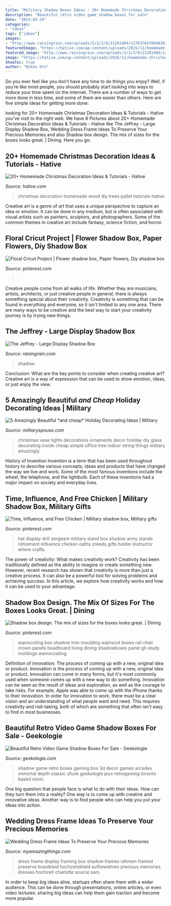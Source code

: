 ```yaml
---
title: "Military Shadow Boxes Ideas : 20+ Homemade Christmas Decoration Ideas &amp; Tutorials"
description: "Beautiful retro video game shadow boxes for sale"
date: "2023-03-24"
categories:
- "ideas"
tags: ["ideas"]
images:
- "http://www.raisingrain.com/uploads/2/1/2/9/21291404/s276376470948382617_p394_i4_w2560.jpeg"
featuredImage: "https://hative.com/wp-content/uploads/2015/11/homemade-christmas-decoration/17-homemade-christmas-decoration-ideas.jpg"
featured_image: "http://www.raisingrain.com/uploads/2/1/2/9/21291404/s276376470948382617_p394_i4_w2560.jpeg"
image: "https://hative.com/wp-content/uploads/2015/11/homemade-christmas-decoration/17-homemade-christmas-decoration-ideas.jpg"
ShowToc: true
author: "Nikko Orn"
---
```



Do you ever feel like you don’t have any time to do things you enjoy? Well, if you’re like most people, you should probably start looking into ways to reduce your time spent on the internet. There are a number of ways to get more done in less time, and some of them are easier than others. Here are five simple ideas for getting more done: 
	

		
looking for 20+ Homemade Christmas Decoration Ideas &amp; Tutorials - Hative you've visit to the right web. We have 8 Pictures about 20+ Homemade Christmas Decoration Ideas &amp; Tutorials - Hative like The Jeffrey - Large Display Shadow Box, Wedding Dress Frame Ideas To Preserve Your Precious Memories and also Shadow box design. The mix of sizes for the boxes looks great. | Dining. Here you go:
		
    
## 20+ Homemade Christmas Decoration Ideas &amp; Tutorials - Hative

<img loading=lazy src="https://hative.com/wp-content/uploads/2015/11/homemade-christmas-decoration/17-homemade-christmas-decoration-ideas.jpg" onerror="this.onerror=null;this.src='https://tse3.mm.bing.net/th?id=OIP.GjJGYz_I4obUfm3o02nWRAHaJ4&amp;pid=15.1';" alt="20+ Homemade Christmas Decoration Ideas &amp; Tutorials - Hative">

_Source: hative.com_

>christmas decoration homemade wood diy trees pallet tutorials hative. 

	

Creative art is a genre of art that uses a unique perspective to capture an idea or emotion. It can be done in any medium, but is often associated with visual artists such as painters, sculptors, and photographers. Some of the common themes in creative art include fantasy, science fiction, and horror.

    
## Floral Cricut Project | Flower Shadow Box, Paper Flowers, Diy Shadow Box

<img loading=lazy src="https://i.pinimg.com/736x/98/4b/56/984b563e341ceeabfb53937d6c24bcf1.jpg" onerror="this.onerror=null;this.src='https://tse4.mm.bing.net/th?id=OIP.kE1yND6EI0BGxSwQ5APQmwHaNK&amp;pid=15.1';" alt="Floral Cricut Project | Flower shadow box, Paper flowers, Diy shadow box">

_Source: pinterest.com_

>. 

	

Creative people come from all walks of life. Whether they are musicians, artists, architects, or just creative people in general, there is always something special about their creativity. Creativity is something that can be found in everything and everyone, so it isn't limited to any one area. There are many ways to be creative and the best way to start your creativity journey is by trying new things.

    
## The Jeffrey - Large Display Shadow Box

<img loading=lazy src="http://www.raisingrain.com/uploads/2/1/2/9/21291404/s276376470948382617_p394_i4_w2560.jpeg" onerror="this.onerror=null;this.src='https://tse4.mm.bing.net/th?id=OIP.7ZCORhPiC9n_WrDp3EykPwHaE8&amp;pid=15.1';" alt="The Jeffrey - Large Display Shadow Box">

_Source: raisingrain.com_

>shadow. 

	

Conclusion: What are the key points to consider when creating creative art?
Creative art is a way of expression that can be used to show emotion, ideas, or just enjoy the view.

    
## 5 Amazingly Beautiful *and Cheap* Holiday Decorating Ideas | Military

<img loading=lazy src="https://militaryspouse.com/wp-content/uploads/2012/12/ZVV3w3ojT.jpeg" onerror="this.onerror=null;this.src='https://tse3.mm.bing.net/th?id=OIP.XGj-fRP2LmIyvznU47eo6gHaJ3&amp;pid=15.1';" alt="5 Amazingly Beautiful *and cheap* Holiday Decorating Ideas | Military">

_Source: militaryspouse.com_

>christmas vase lights decorations ornaments decor holiday diy glass decorating inside cheap simple office tree indoor string things military amazingly. 

	

History of Invention
Invention is a term that has been used throughout history to describe various concepts, ideas and products that have changed the way we live and work. Some of the most famous inventions include the wheel, the telephone, and the lightbulb. Each of these inventions had a major impact on society and everyday lives.

    
## Time, Influence, And Free Chicken | Military Shadow Box, Military Gifts

<img loading=lazy src="https://i.pinimg.com/originals/a4/fa/4d/a4fa4d918c662db20d3be4ce9ae87e92.jpg" onerror="this.onerror=null;this.src='https://tse2.mm.bing.net/th?id=OIP.eio28KFchkpxRSWcjSSHkgHaKD&amp;pid=15.1';" alt="Time, Influence, and Free Chicken | Military shadow box, Military gifts">

_Source: pinterest.com_

>hat display drill sergeant military stand box shadow army stands retirement influence chicken oaths creeds gifts holder instructor where crafts. 

	

The power of creativity: What makes creativity work?
Creativity has been traditionally defined as the ability to imagine or create something new. However, recent research has shown that creativity is more than just a creative process. It can also be a powerful tool for solving problems and achieving success. In this article, we explore how creativity works and how it can be used to your advantage.

    
## Shadow Box Design. The Mix Of Sizes For The Boxes Looks Great. | Dining

<img loading=lazy src="https://i.pinimg.com/736x/e1/17/2d/e1172d9c777eeaef99dfeb041f8e44d7--wall-trim-box-design.jpg" onerror="this.onerror=null;this.src='https://tse1.mm.bing.net/th?id=OIP.jQ9PZHvd2GoxsZAaeUPScgHaEs&amp;pid=15.1';" alt="Shadow box design. The mix of sizes for the boxes looks great. | Dining">

_Source: pinterest.com_

>wainscoting box shadow trim moulding wainscot boxes rail chair crown panels beadboard living dining shadowboxes panel gh study moldings wainscoating. 

	

Definition of innovation: The process of coming up with a new, original idea or product.
Innovation is the process of coming up with a new, original idea or product. Innovation can come in many forms, but it's most commonly used when someone comes up with a new way to do something. Innovation can be seen as the result of ideas and exploration, as well as the courage to take risks. For example, Apple was able to come up with the iPhone thanks to their innovation. In order for innovation to work, there must be a clear vision and an understanding of what people want and need. This requires creativity and risk-taking, both of which are something that often isn't easy to find in most businesses.

    
## Beautiful Retro Video Game Shadow Boxes For Sale - Geekologie

<img loading=lazy src="http://geekologie.com/2017/02/08/retro-video-game-shadow-boxes-6.jpg" onerror="this.onerror=null;this.src='https://tse4.mm.bing.net/th?id=OIP.8TVWrTdjJ7hytXQXFZorugEpEs&amp;pid=15.1';" alt="Beautiful Retro Video Game Shadow Boxes For Sale - Geekologie">

_Source: geekologie.com_

>shadow game retro boxes gaming box 3d decor games arcades immortal depth classic ufunk geekologie jeux retrogaming toronto based sonic. 

	

One big question that people face is what to do with their ideas. How can they turn them into a reality? One way is to come up with creative and innovative ideas. Another way is to find people who can help you put your ideas into action.

    
## Wedding Dress Frame Ideas To Preserve Your Precious Memories

<img loading=lazy src="http://myamazingthings.com/wp-content/uploads/2017/11/wedding-dress-display-4-.jpg" onerror="this.onerror=null;this.src='https://tse4.mm.bing.net/th?id=OIP.20xP-N5b8NYLh1i54GsH_gHaK2&amp;pid=15.1';" alt="Wedding Dress Frame Ideas To Preserve Your Precious Memories">

_Source: myamazingthings.com_

>dress frame display framing box shadow frames rahmen framed preserve brautkleid hochzeitskleid aufbewahren precious memories dresses hochzeit charlotte source sam. 

	

In order to keep big ideas alive, startups often share them with a wider audience. This can be done through presentations, online articles, or even video lectures. sharing big ideas can help them gain traction and become more popular.

